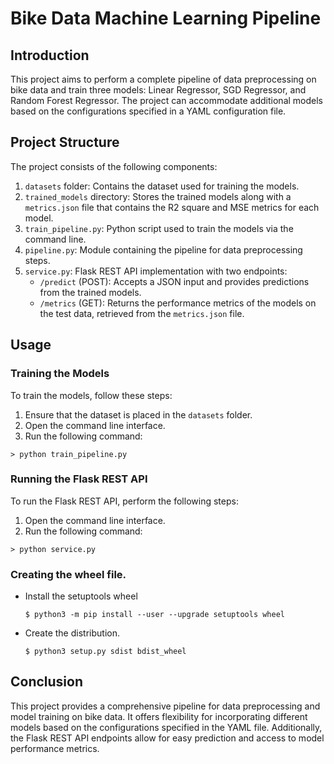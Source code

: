 # Bike Data Machine Learning Pipeline

## Introduction
This project aims to perform a complete pipeline of data preprocessing on bike data and train three models: Linear Regressor, SGD Regressor, and Random Forest Regressor. The project can accommodate additional models based on the configurations specified in a YAML configuration file.

## Project Structure
The project consists of the following components:

1. `datasets` folder: Contains the dataset used for training the models.
2. `trained_models` directory: Stores the trained models along with a `metrics.json` file that contains the R2 square and MSE metrics for each model.
3. `train_pipeline.py`: Python script used to train the models via the command line.
4. `pipeline.py`: Module containing the pipeline for data preprocessing steps.
5. `service.py`: Flask REST API implementation with two endpoints:
   - `/predict` (POST): Accepts a JSON input and provides predictions from the trained models.
   - `/metrics` (GET): Returns the performance metrics of the models on the test data, retrieved from the `metrics.json` file.

## Usage

### Training the Models
To train the models, follow these steps:

1. Ensure that the dataset is placed in the `datasets` folder.
2. Open the command line interface.
3. Run the following command:

`> python train_pipeline.py`

### Running the Flask REST API
To run the Flask REST API, perform the following steps:

1. Open the command line interface.
2. Run the following command:

`> python service.py`

### Creating the wheel file.

- Install the setuptools wheel

  `$ python3 -m pip install --user --upgrade setuptools wheel`

- Create the distribution.

  `$ python3 setup.py sdist bdist_wheel`


## Conclusion
This project provides a comprehensive pipeline for data preprocessing and model training on bike data. It offers flexibility for incorporating different models based on the configurations specified in the YAML file. Additionally, the Flask REST API endpoints allow for easy prediction and access to model performance metrics.

